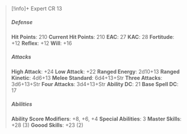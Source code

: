 > [!info]+ Expert CR 13
> ##### Defense
> **Hit Points**: 210
> **Current Hit Points**: 210
> **EAC**: 27
> **KAC**: 28
> **Fortitude**: +12
> **Reflex**: +12
> **Will**: +16
> ##### Attacks
> **High Attack**: +24
> **Low Attack**: +22
> **Ranged Energy**: 2d10+13
> **Ranged Kinetic**: 4d6+13
> **Melee Standard**: 6d4+13+Str
> **Three Attacks**: 3d6+13+Str
> **Four Attacks**: 3d4+13+Str
> **Ability DC**: 21
> **Base Spell DC**: 17
> ##### Abilities
> **Ability Score Modifiers**: +8, +6, +4
> **Special Abilities**: 3
> **Master Skills**: +28 (3)
> **Goood Skills**: +23 (2)
